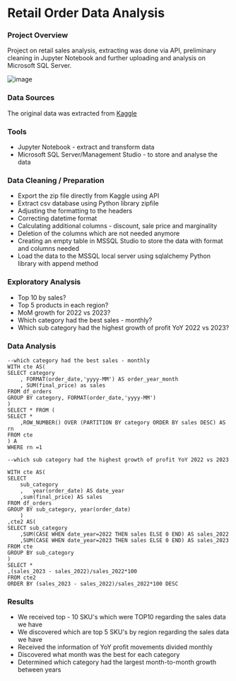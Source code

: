 # Retail Order Data Analysis
### Project Overview
Project on retail sales analysis, extracting was done via API, preliminary cleaning in Jupyter Notebook and further uploading and analysis on Microsoft SQL Server.

![image](https://github.com/user-attachments/assets/45095129-5093-4777-8967-fb57b662cb1c)


### Data Sources
The original data was extracted from [Kaggle](https://www.kaggle.com/datasets/ankitbansal06/retail-orders)

### Tools
- Jupyter Notebook - extract and transform data
- Microsoft SQL Server/Management Studio - to store and analyse the data

### Data Cleaning / Preparation
- Export the zip file directly from Kaggle using API
- Extract csv database using Python library zipfile
- Adjusting the formatting to the headers
- Correcting datetime format
- Calculating additional columns - discount, sale price and marginality
- Deletion of the columns which are not needed anymore
- Creating an empty table in MSSQL Studio to store the data with format and columns needed 
- Load the data to the MSSQL local server using sqlalchemy Python library with append method

### Exploratory Analysis 
- Top 10 by sales?
- Top 5 products in each region?
- MoM growth for 2022 vs 2023?
- Which category had the best sales - monthly?
- Which sub category had the highest growth of profit YoY 2022 vs 2023?

### Data Analysis
```
--which category had the best sales - monthly
WITH cte AS(
SELECT category
	, FORMAT(order_date,'yyyy-MM') AS order_year_month
	, SUM(final_price) as sales
FROM df_orders
GROUP BY category, FORMAT(order_date,'yyyy-MM')
)
SELECT * FROM (
SELECT *
	,ROW_NUMBER() OVER (PARTITION BY category ORDER BY sales DESC) AS rn
FROM cte
) A
WHERE rn =1
```

```
--which sub category had the highest growth of profit YoY 2022 vs 2023 

WITH cte AS(
SELECT 
	sub_category
	,	year(order_date) AS date_year
	,sum(final_price) AS sales
FROM df_orders
GROUP BY sub_category, year(order_date)
	)
,cte2 AS(
SELECT sub_category
	,SUM(CASE WHEN date_year=2022 THEN sales ELSE 0 END) AS sales_2022
	,SUM(CASE WHEN date_year=2023 THEN sales ELSE 0 END) AS sales_2023
FROM cte
GROUP BY sub_category
)
SELECT *
,(sales_2023 - sales_2022)/sales_2022*100
FROM cte2
ORDER BY (sales_2023 - sales_2022)/sales_2022*100 DESC
```
### Results
- We received top - 10 SKU's which were TOP10 regarding the sales data we have
- We discovered which are top 5 SKU's by region regarding the sales data we have
- Received the information of YoY profit movements divided monthly
- Discovered what month was the best for each category
- Determined which category had the largest month-to-month growth between years
